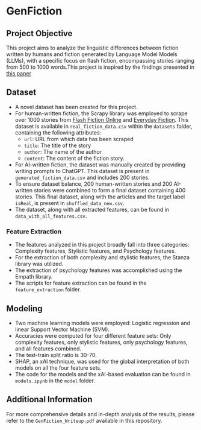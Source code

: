 # GenFiction

## Project Objective
This project aims to analyze the linguistic differences between fiction written by humans and fiction generated by Language Model Models (LLMs), with a specific focus on flash fiction, encompassing stories ranging from 500 to 1000 words.This project is inspired by the findings presented in [this paper](https://arxiv.org/abs/1703.09398)

## Dataset
- A novel dataset has been created for this project.
- For human-written fiction, the Scrapy library was employed to scrape over 1000 stories from [Flash Fiction Online](https://www.flashfictiononline.com) and [Everyday Fiction](http://www.everydayfiction.com). This dataset is available in `real_fiction_data.csv` within the `datasets` folder, containing the following attributes:
  - `url`: URL from which data has been scraped
  - `title`: The title of the story
  - `author`: The name of the author
  - `content`: The content of the fiction story.
- For AI-written fiction, the dataset was manually created by providing writing prompts to ChatGPT. This dataset is present in `generated_fiction_data.csv` and includes 200 stories.
- To ensure dataset balance, 200 human-written stories and 200 AI-written stories were combined to form a final dataset containing 400 stories. This final dataset, along with the articles and the target label `isReal`, is present in `shuffled_data_new.csv`.
- The dataset, along with all extracted features, can be found in `data_with_all_features.csv`.

### Feature Extraction
- The features analyzed in this project broadly fall into three categories: Complexity features, Stylistic features, and Psychology features.
- For the extraction of both complexity and stylistic features, the Stanza library was utilized.
- The extraction of psychology features was accomplished using the Empath library.
- The scripts for feature extraction can be found in the `feature_extraction` folder.

## Modeling

- Two machine learning models were employed: Logistic regression and linear Support Vector Machine (SVM).
- Accuracies were computed for four different feature sets: Only complexity features, only stylistic features, only psychology features, and all features combined.
- The test-train split ratio is 30-70.
- SHAP, an xAI technique, was used for the global interpretation of both models on all the four feature sets.
- The code for the models and the xAI-based evaluation can be found in `models.ipynb` in the `model` folder.

## Additional Information

For more comprehensive details and in-depth analysis of the results, please refer to the `GenFiction_Writeup.pdf` available in this repository.
